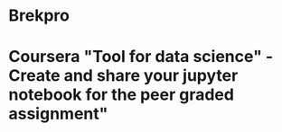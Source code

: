 # Brekpro

# Coursera "Tool for data science" - Create and share your jupyter notebook for the peer graded assignment"
#
